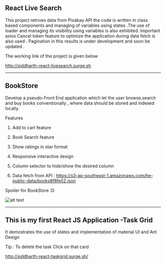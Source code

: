 
React Live Search 
-----------
This project retrives data from Pixabay API the code is written in class based components and managing of variables using states .The use of loader and managing its visibiltiy using variables is also exhibited. Important axios Cancel token feature to optimize the application during data fetch is also used . Pagination in this results is under development and soon be updated .

The working link of the project is given below

http://siddharth-react-livesearch.surge.sh

-----------------------------------------------------------------------
BookStore
--------------

Develop a pseudo-Front End application which let the user browse,search and buy books conventionally , where data should be stored and indexed locally.

Features

1) Add to cart feature

2) Book Search feature

3) Show ratings in star format

4) Responsive interactive design

5) Column selector to hide/show the desired column

6) Data fetch from API : https://s3-ap-southeast-1.amazonaws.com/he-public-data/books8f8fe52.json



Spoiler for BookStore :D


![alt text](https://user-images.githubusercontent.com/69970001/104966296-87d32f00-5a06-11eb-9be3-c866a069860e.png)






----------------------------------------------------------


This is my first React JS Application -Task Grid
-------------------
It demostrates the use of states and implementation of material UI and Ant Design

Tip : To delete the task Click on that card

http://siddharth-react-taskgrid.surge.sh/

